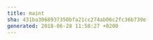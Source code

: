 ```yaml
---
title: maint
sha: 431ba3068937350bfa21cc274ab06c2fc36b739e
generated: 2018-06-28 11:58:27 +0200
---
```

